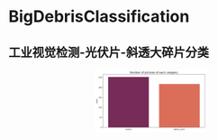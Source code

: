 ﻿# BigDebrisClassification
## 工业视觉检测-光伏片-斜透大碎片分类
 <div align="center">
	<img src="https://github.com/ZhuJD-China/BigDebrisClassification/blob/master/result/category.png" alt="Editor" width="200">
</div>
